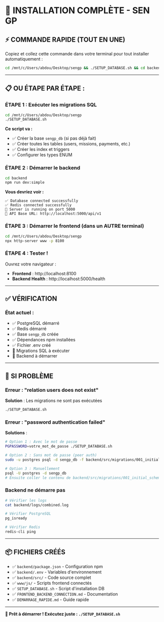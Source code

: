 # 🚀 INSTALLATION COMPLÈTE - SEN GP

## ⚡ COMMANDE RAPIDE (TOUT EN UNE)

Copiez et collez cette commande dans votre terminal pour tout installer automatiquement :

```bash
cd /mnt/c/Users/abdou/Desktop/sengp && ./SETUP_DATABASE.sh && cd backend && npm run dev:simple
```

---

## 📋 OU ÉTAPE PAR ÉTAPE :

### ÉTAPE 1 : Exécuter les migrations SQL

```bash
cd /mnt/c/Users/abdou/Desktop/sengp
./SETUP_DATABASE.sh
```

**Ce script va :**
- ✅ Créer la base `sengp_db` (si pas déjà fait)
- ✅ Créer toutes les tables (users, missions, payments, etc.)
- ✅ Créer les index et triggers
- ✅ Configurer les types ENUM

### ÉTAPE 2 : Démarrer le backend

```bash
cd backend
npm run dev:simple
```

**Vous devriez voir :**
```
✅ Database connected successfully
✅ Redis connected successfully
🚀 Server is running on port 5000
📡 API Base URL: http://localhost:5000/api/v1
```

### ÉTAPE 3 : Démarrer le frontend (dans un AUTRE terminal)

```bash
cd /mnt/c/Users/abdou/Desktop/sengp
npx http-server www -p 8100
```

### ÉTAPE 4 : Tester !

Ouvrez votre navigateur :
- **Frontend** : http://localhost:8100
- **Backend Health** : http://localhost:5000/health

---

## ✅ VÉRIFICATION

### État actuel :
- ✅ PostgreSQL démarré
- ✅ Redis démarré
- ✅ Base `sengp_db` créée
- ✅ Dépendances npm installées
- ✅ Fichier .env créé
- 🔄 Migrations SQL à exécuter
- 🔄 Backend à démarrer

---

## 🔧 SI PROBLÈME

### Erreur : "relation users does not exist"
**Solution** : Les migrations ne sont pas exécutées
```bash
./SETUP_DATABASE.sh
```

### Erreur : "password authentication failed"
**Solutions** :
```bash
# Option 1 : Avec le mot de passe
PGPASSWORD=votre_mot_de_passe ./SETUP_DATABASE.sh

# Option 2 : Sans mot de passe (peer auth)
sudo -u postgres psql -d sengp_db -f backend/src/migrations/001_initial_schema.sql

# Option 3 : Manuellement
psql -U postgres -d sengp_db
# Ensuite coller le contenu de backend/src/migrations/001_initial_schema.sql
```

### Backend ne démarre pas
```bash
# Vérifier les logs
cat backend/logs/combined.log

# Vérifier PostgreSQL
pg_isready

# Vérifier Redis
redis-cli ping
```

---

## 📦 FICHIERS CRÉÉS

- ✅ `backend/package.json` - Configuration npm
- ✅ `backend/.env` - Variables d'environnement
- ✅ `backend/src/` - Code source complet
- ✅ `www/js/` - Scripts frontend connectés
- ✅ `SETUP_DATABASE.sh` - Script d'installation DB
- ✅ `FRONTEND_BACKEND_CONNECTION.md` - Documentation
- ✅ `DEMARRAGE_RAPIDE.md` - Guide rapide

---

**🎯 Prêt à démarrer ! Exécutez juste : `./SETUP_DATABASE.sh`**
